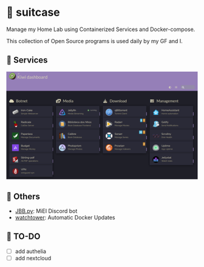 # 💼 suitcase

Manage my Home Lab using Containerized Services and Docker-compose.

This collection of Open Source programs is used daily by my GF and I.

## :hammer: Services

![homer dashboard](.github/dashboard.png)

## :robot: Others
* [JBB.py](https://github.com/josefilipeferreira/JBB.py): MiEI Discord bot
* [watchtower](https://containrrr.dev/watchtower/): Automatic Docker Updates


## :memo: TO-DO
* [ ] add authelia
* [ ] add nextcloud
